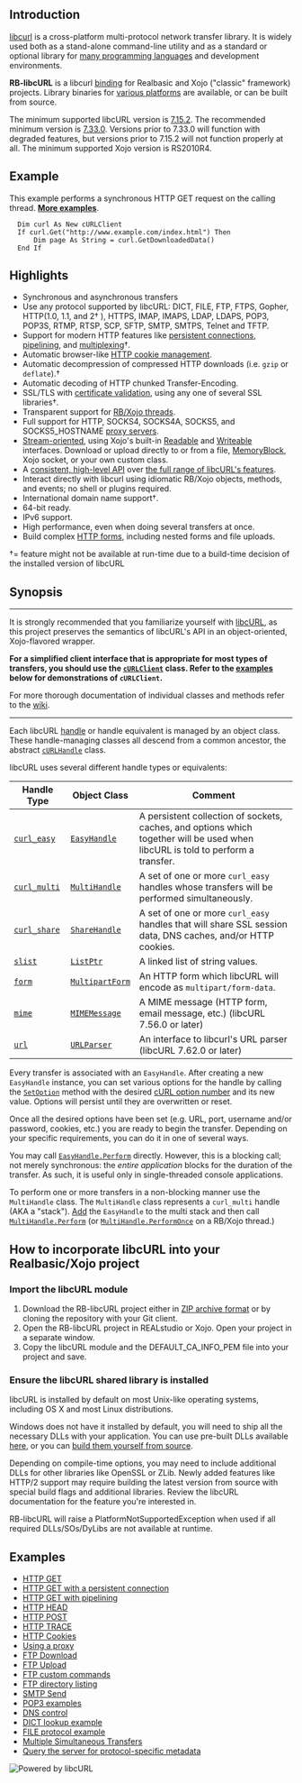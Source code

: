 ## Introduction
[libcurl](http://curl.haxx.se/libcurl/c/libcurl.html) is a cross-platform multi-protocol network transfer library. It is widely used both as a stand-alone command-line utility and as a standard or optional library for [many programming languages](http://curl.haxx.se/libcurl/bindings.html) and development environments.

**RB-libcURL** is a libcurl [binding](http://en.wikipedia.org/wiki/Language_binding) for Realbasic and Xojo ("classic" framework) projects. Library binaries for [various platforms](http://curl.haxx.se/download.html) are available, or can be built from source. 

The minimum supported libcURL version is [7.15.2](https://github.com/charonn0/RB-libcURL/wiki/libcURL.IsAvailable). The recommended minimum version is [7.33.0](https://curl.haxx.se/changes.html#7_33_0). Versions prior to 7.33.0 will function with degraded features, but versions prior to 7.15.2 will not function properly at all. The minimum supported Xojo version is RS2010R4.

## Example
This example performs a synchronous HTTP GET request on the calling thread. [**More examples**](https://github.com/charonn0/RB-libcURL/wiki#examples).
```realbasic
  Dim curl As New cURLClient
  If curl.Get("http://www.example.com/index.html") Then 
      Dim page As String = curl.GetDownloadedData()
  End If
```
## Highlights
* Synchronous and asynchronous transfers 
* Use any protocol supported by libcURL: DICT, FILE, FTP, FTPS, Gopher, HTTP(1.0, 1.1, and 2† ), HTTPS, IMAP, IMAPS, LDAP, LDAPS, POP3, POP3S, RTMP, RTSP, SCP, SFTP, SMTP, SMTPS, Telnet and TFTP.
* Support for modern HTTP features like [persistent connections](https://github.com/charonn0/RB-libcURL/wiki/libcURL.EasyHandle.AutoDisconnect), [pipelining](https://github.com/charonn0/RB-libcURL/wiki/libcURL.MultiHandle.HTTPPipelining), and [multiplexing](https://github.com/charonn0/RB-libcURL/wiki/libcURL.MultiHandle.HTTPMultiplexing)†.
* Automatic browser-like [HTTP cookie management](https://github.com/charonn0/RB-libcURL/wiki/libcURL.CookieEngine).
* Automatic decompression of compressed HTTP downloads (i.e. `gzip` or `deflate`).†
* Automatic decoding of HTTP chunked Transfer-Encoding.
* SSL/TLS with [certificate validation](https://github.com/charonn0/RB-libcURL/wiki/libcURL.EasyHandle.Secure), using any one of several SSL libraries†.
* Transparent support for [RB/Xojo threads](https://github.com/charonn0/RB-libcURL/wiki/libcURL.MultiHandle.PerformOnce).
* Full support for HTTP, SOCKS4, SOCKS4A, SOCKS5, and SOCKS5_HOSTNAME [proxy servers](https://github.com/charonn0/RB-libcURL/wiki/libcURL.ProxyEngine).
* [Stream-oriented](https://github.com/charonn0/RB-libcURL/wiki/libcURL.cURLSession.Perform), using Xojo's built-in [Readable](http://docs.xojo.com/index.php/Readable) and [Writeable](http://docs.xojo.com/index.php/Writeable) interfaces. Download or upload directly to or from a file, [MemoryBlock](http://www.boredomsoft.org/string-building-in-realbasic.bs), Xojo socket, or your own custom class.
* A [consistent, high-level API](https://github.com/charonn0/RB-libcURL/wiki/libcURL.cURLClient) over [the full range of libcURL's features](https://github.com/charonn0/RB-libcURL/wiki/libcURL.EasyHandle).
* Interact directly with libcurl using idiomatic RB/Xojo objects, methods, and events; no shell or plugins required.
* International domain name support†.
* 64-bit ready.
* IPv6 support.
* High performance, even when doing several transfers at once.
* Build complex [HTTP forms](https://github.com/charonn0/RB-libcURL/wiki/libcURL.MultipartForm), including nested forms and file uploads.

†= feature might not be available at run-time due to a build-time decision of the installed version of libcURL

## Synopsis

***
It is strongly recommended that you familiarize yourself with [libcURL](http://curl.haxx.se/libcurl/c/libcurl-tutorial.html), as this project preserves the semantics of libcURL's API in an object-oriented, Xojo-flavored wrapper. 

**For a simplified client interface that is appropriate for most types of transfers, you should use the [`cURLClient`](https://github.com/charonn0/RB-libcURL/wiki/libcURL.cURLClient) class. Refer to the [examples](https://github.com/charonn0/RB-libcURL/wiki/Home#examples) below for demonstrations of `cURLClient`.**

For more thorough documentation of individual classes and methods refer to the [wiki](https://github.com/charonn0/RB-libcURL/wiki).

***

Each libcURL [handle](https://en.wikipedia.org/wiki/Handle_%28computing%29) or handle equivalent is managed by an object class. These handle-managing classes all descend from a common ancestor, the abstract [`cURLHandle`](https://github.com/charonn0/RB-libcURL/wiki/libcURL.cURLHandle) class. 

libcURL uses several different handle types or equivalents:

|Handle Type|Object Class|Comment|
|-----------|------------|-------|
|[`curl_easy`](http://curl.haxx.se/libcurl/c/libcurl-easy.html)|[`EasyHandle`](https://github.com/charonn0/RB-libcURL/wiki/libcURL.EasyHandle)|A persistent collection of sockets, caches, and options which together will be used when libcURL is told to perform a transfer.| 
|[`curl_multi`](http://curl.haxx.se/libcurl/c/libcurl-multi.html)|[`MultiHandle`](https://github.com/charonn0/RB-libcURL/wiki/libcURL.MultiHandle)|A set of one or more `curl_easy` handles whose transfers will be performed simultaneously.|
|[`curl_share`](http://curl.haxx.se/libcurl/c/libcurl-share.html)|[`ShareHandle`](https://github.com/charonn0/RB-libcURL/wiki/libcURL.ShareHandle)|A set of one or more `curl_easy` handles that will share SSL session data, DNS caches, and/or HTTP cookies.|
|[`slist`](http://curl.haxx.se/libcurl/c/curl_slist_append.html)|[`ListPtr`](https://github.com/charonn0/RB-libcURL/wiki/libcURL.ListPtr)|A linked list of string values.|
|[`form`](http://curl.haxx.se/libcurl/c/curl_formadd.html)|[`MultipartForm`](https://github.com/charonn0/RB-libcURL/wiki/libcURL.MultipartForm)|An HTTP form which libcURL will encode as `multipart/form-data`.|
|[`mime`](https://curl.haxx.se/libcurl/c/curl_mime_init.html)|[`MIMEMessage`](https://github.com/charonn0/RB-libcURL/wiki/libcURL.MIMEMessage)|A MIME message (HTTP form, email message, etc.) (libcURL 7.56.0 or later)|
|[`url`](https://curl.haxx.se/libcurl/c/curl_url.html)|[`URLParser`](https://github.com/charonn0/RB-libcURL/wiki/libcURL.URLParser)|An interface to libcurl's URL parser (libcURL 7.62.0 or later)|

Every transfer is associated with an `EasyHandle`. After creating a new `EasyHandle` instance, you can set various options for the handle by calling the [`SetOption`](https://github.com/charonn0/RB-libcURL/wiki/libcURL.EasyHandle.SetOption) method with the desired [cURL option number](http://curl.haxx.se/libcurl/c/curl_easy_setopt.html) and its new value. Options will persist until they are overwritten or reset.

Once all the desired options have been set (e.g. URL, port, username and/or password, cookies, etc.) you are ready to begin the transfer. Depending on your specific requirements, you can do it in one of several ways. 

You may call [`EasyHandle.Perform`](https://github.com/charonn0/RB-libcURL/wiki/libcURL.EasyHandle.Perform) directly. However, this is a blocking call; not merely synchronous: the _entire application_ blocks for the duration of the transfer. As such, it is useful only in single-threaded console applications.

To perform one or more transfers in a non-blocking manner use the `MultiHandle` class. The `MultiHandle` class represents a `curl_multi` handle (AKA a "stack"). [Add](https://github.com/charonn0/RB-libcURL/wiki/libcURL.MultiHandle.AddItem) the `EasyHandle` to the multi stack and then call [`MultiHandle.Perform`](https://github.com/charonn0/RB-libcURL/wiki/libcURL.MultiHandle.Perform) (or [`MultiHandle.PerformOnce`](https://github.com/charonn0/RB-libcURL/wiki/libcURL.MultiHandle.PerformOnce) on a RB/Xojo thread.)

## How to incorporate libcURL into your Realbasic/Xojo project
### Import the libcURL module
1. Download the RB-libcURL project either in [ZIP archive format](https://github.com/charonn0/RB-libcURL/archive/master.zip) or by cloning the repository with your Git client.
2. Open the RB-libcURL project in REALstudio or Xojo. Open your project in a separate window.
3. Copy the libcURL module and the DEFAULT_CA_INFO_PEM file into your project and save.

### Ensure the libcURL shared library is installed
libcURL is installed by default on most Unix-like operating systems, including OS X and most Linux distributions. 

Windows does not have it installed by default, you will need to ship all the necessary DLLs with your application. You can use pre-built DLLs available [here](https://curl.haxx.se/download.html), or you can [build them yourself from source](https://github.com/blackrosezy/build-libcurl-windows). 

Depending on compile-time options, you may need to include additional DLLs for other libraries like OpenSSL or ZLib. Newly added features like HTTP/2 support may require building the latest version from source with special build flags and additional libraries. Review the libcURL documentation for the feature you're interested in.

RB-libcURL will raise a PlatformNotSupportedException when used if all required DLLs/SOs/DyLibs are not available at runtime. 

## Examples
* [HTTP GET](https://github.com/charonn0/RB-libcURL/wiki/HTTP-GET-Example)
* [HTTP GET with a persistent connection](https://github.com/charonn0/RB-libcURL/wiki/HTTP-persistent-connection-example)
* [HTTP GET with pipelining](https://github.com/charonn0/RB-libcURL/wiki/HTTP-Pipelining-Example)
* [HTTP HEAD](https://github.com/charonn0/RB-libcURL/wiki/HTTP-HEAD-Example)
* [HTTP POST](https://github.com/charonn0/RB-libcURL/wiki/HTTP-POST-Example)
* [HTTP TRACE](https://github.com/charonn0/RB-libcURL/wiki/HTTP-TRACE-Example)
* [HTTP Cookies](https://github.com/charonn0/RB-libcURL/wiki/HTTP-Cookies-Example)
* [Using a proxy](https://github.com/charonn0/RB-libcURL/wiki/Proxying-Example)
* [FTP Download](https://github.com/charonn0/RB-libcURL/wiki/FTP-Download-Example)
* [FTP Upload](https://github.com/charonn0/RB-libcURL/wiki/FTP-Upload-Example)
* [FTP custom commands](https://github.com/charonn0/RB-libcURL/wiki/FTP-custom-commands)
* [FTP directory listing](https://github.com/charonn0/RB-libcURL/wiki/FTP-Directory-Listing-Example)
* [SMTP Send](https://github.com/charonn0/RB-libcURL/wiki/SMTP-Example)
* [POP3 examples](https://github.com/charonn0/RB-libcURL/wiki/POP3-Examples)
* [DNS control](https://github.com/charonn0/RB-libcURL/wiki/DNS-Example)
* [DICT lookup example](https://github.com/charonn0/RB-libcURL/wiki/DICT-example)
* [FILE protocol example](https://github.com/charonn0/RB-libcURL/wiki/FILE-protocol-example)
* [Multiple Simultaneous Transfers](https://github.com/charonn0/RB-libcURL/wiki/Multiple-Simultaneous-Transfers)
* [Query the server for protocol-specific metadata](https://github.com/charonn0/RB-libcURL/wiki/Query-URL-metadata-example)

![Powered by libcURL](https://raw.githubusercontent.com/wiki/charonn0/RB-libcURL/powered_by_curl7.gif)
